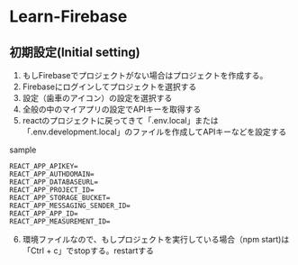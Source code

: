 # Learn-Firebase


## 初期設定(Initial setting)

1. もしFirebaseでプロジェクトがない場合はプロジェクトを作成する。
1. Firebaseにログインしてプロジェクトを選択する
1. 設定（歯車のアイコン）の設定を選択する
1. 全般の中のマイアプリの設定でAPIキーを取得する
1. reactのプロジェクトに戻ってきて「.env.local」または「.env.development.local」のファイルを作成してAPIキーなどを設定する

sample 

```
REACT_APP_APIKEY=
REACT_APP_AUTHDOMAIN=
REACT_APP_DATABASEURL=
REACT_APP_PROJECT_ID=
REACT_APP_STORAGE_BUCKET=
REACT_APP_MESSAGING_SENDER_ID=
REACT_APP_APP_ID=
REACT_APP_MEASUREMENT_ID=
```
6. 環境ファイルなので、もしプロジェクトを実行している場合（npm start)は「Ctrl + c」でstopする。restartする


